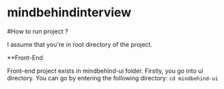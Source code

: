 # mindbehindinterview

#How to run project ? 

I assume that you're in root directory of the project.

**Front-End

Front-end project exists in mindbehind-ui folder. Firstly, you go into ui directory. You can go by entering the following directory:
`cd mindbehind-ui`
